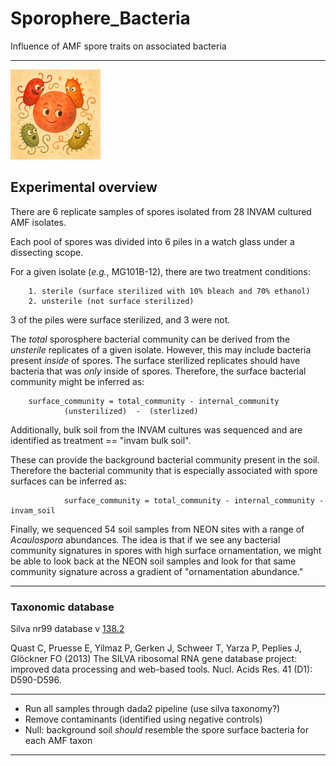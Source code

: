 # Sporophere_Bacteria

Influence of AMF spore traits on associated bacteria

___

![](https://raw.githubusercontent.com/gzahn/Sporophere_Bacteria/refs/heads/main/output/figs/spore_and_bacteria.png)

## Experimental overview

There are 6 replicate samples of spores isolated from 28 INVAM cultured AMF isolates.

Each pool of spores was divided into 6 piles in a watch glass under a dissecting scope.

For a given isolate (_e.g._, MG101B-12), there are two treatment conditions:

        1. sterile (surface sterilized with 10% bleach and 70% ethanol)
        2. unsterile (not surface sterilized)

3 of the piles were surface sterilized, and 3 were not.

The *total* sporosphere bacterial community can be derived from the *unsterile* replicates of a given isolate. However, this may include 
bacteria present *inside* of spores. The surface sterilized replicates should have bacteria that was *only* inside of spores.
Therefore, the surface bacterial community might be inferred as:

		surface_community = total_community - internal_community
				(unsterilized)  -  (sterlized)

Additionally, bulk soil from the INVAM cultures was sequenced and are identified as treatment == "invam bulk soil".

These can provide the background bacterial community present in the soil.
Therefore the bacterial community that is especially associated with spore surfaces can be inferred as:

                surface_community = total_community - internal_community - invam_soil

Finally, we sequenced 54 soil samples from NEON sites with a range of *Acaulospora* abundances. The idea is that if we see any bacterial community signatures in spores with high surface ornamentation, we might be able to look back at the NEON soil samples and look for that same community signature across a gradient of "ornamentation abundance."

___


### Taxonomic database

Silva nr99 database v [138.2](https://zenodo.org/records/14169026)

Quast C, Pruesse E, Yilmaz P, Gerken J, Schweer T, Yarza P, Peplies J, Glöckner FO (2013) The SILVA ribosomal RNA gene database project: improved data processing and web-based tools. Nucl. Acids Res. 41 (D1): D590-D596.

___





- Run all samples through dada2 pipeline (use silva taxonomy?)
- Remove contaminants (identified using negative controls)
- Null: background soil *should* resemble the spore surface bacteria for each AMF taxon


___


